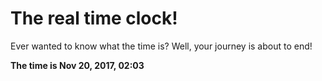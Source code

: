 # The real time clock!

Ever wanted to know what the time is? Well, your journey is about to end!

**The time is Nov 20, 2017, 02:03**